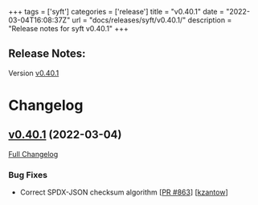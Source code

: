 +++
tags = ['syft']
categories = ['release']
title = "v0.40.1"
date = "2022-03-04T16:08:37Z"
url = "docs/releases/syft/v0.40.1/"
description = "Release notes for syft v0.40.1"
+++

## Release Notes:
Version [v0.40.1](https://github.com/anchore/syft/releases/tag/v0.40.1)

# Changelog

## [v0.40.1](https://github.com/anchore/syft/tree/v0.40.1) (2022-03-04)

[Full Changelog](https://github.com/anchore/syft/compare/v0.40.0...v0.40.1)

### Bug Fixes

- Correct SPDX-JSON checksum algorithm [[PR #863](https://github.com/anchore/syft/pull/863)] [[kzantow](https://github.com/kzantow)]
